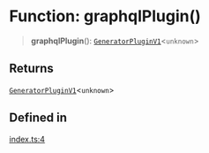 # Function: graphqlPlugin()

> **graphqlPlugin**(): [`GeneratorPluginV1`](../../generator/interfaces/GeneratorPluginV1.md)\<`unknown`\>

## Returns

[`GeneratorPluginV1`](../../generator/interfaces/GeneratorPluginV1.md)\<`unknown`\>

## Defined in

[index.ts:4](https://github.com/andreisergiu98/baeta/blob/e352a1ec749c5b23df693f5f8373ac0b75347349/packages/plugin-graphql/index.ts#L4)

